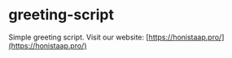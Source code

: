 # greeting-script
Simple greeting script. Visit our website: [https://honistaap.pro/](https://honistaap.pro/)
